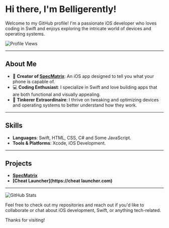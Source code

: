 # Hi there, I'm Belligerently! 

Welcome to my GitHub profile! I'm a passionate iOS developer who loves coding in Swift and enjoys exploring the intricate world of devices and operating systems. 

![Profile Views](https://komarev.com/ghpvc/?username=Belligerently&color=blue&style=flat-square)

---

## About Me

- 📱 **Creator of [SpecMatrix](https://specmatrix.me/)**: An iOS app designed to tell you what your phone is capable of.
- 💻 **Coding Enthusiast**: I specialize in Swift and love building apps that are both functional and visually appealing.
- 🔧 **Tinkerer Extraordinaire**: I thrive on tweaking and optimizing devices and operating systems to better understand how they work.

---

## Skills

- **Languages**: Swift, HTML, CSS, C# and Some JavaScript.
- **Tools & Platforms**: Xcode, iOS Development.

---

## Projects

- **[SpecMatrix](https://specmatrix.me/)**
- **[Cheat Launcher](https://cheat launcher.com)**

---

![GitHub Stats](https://github-readme-stats.vercel.app/api?username=Belligerently&show_icons=true&count_private=true&theme=dark)


Feel free to check out my repositories and reach out if you'd like to collaborate or chat about iOS development, Swift, or anything tech-related.

Thanks for visiting!
